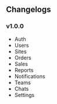 ## Changelogs
### v1.0.0
- Auth
- Users
- Sites
- Orders
- Sales
- Reports
- Notifications
- Teams
- Chats
- Settings
